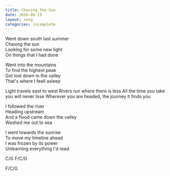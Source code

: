 ```yaml
---
title: Chasing the Sun
date: 2016-08-19
layout: song
categories: incomplete
---
```


Went down south last summer  
Chasing the sun  
Looking for some new light  
On things that I had done  

Went into the mountains  
To find the highest peak  
Got lost down in the valley  
That's where I feell asleep  

<div class="chorus">
Light travels east to west
Rivers run where there is less
All the time you take you will never lose
Wherever you are headed, the journey it finds you
</div>

I followed the river  
Heading upstream  
And a flood came down the valley  
Washed me out to sea  

I went towards the sunrise  
To move my timeline ahead  
I was frozen by its power  
Unlearning everything I'd read

<div class="chords">
C/G
F/C/G

F/C/G
</div>
